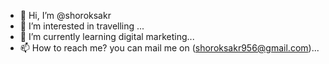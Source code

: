 - 👋 Hi, I’m @shoroksakr
- 👀 I’m interested in travelling ...
- 🌱 I’m currently learning digital marketing...
- 📫 How to reach me? you can mail me on (shoroksakr956@gmail.com)...

<!---
shoroksakr/shoroksakr is a ✨ special ✨ repository because its `README.md` (this file) appears on your GitHub profile.
You can click the Preview link to take a look at your changes.
--->
